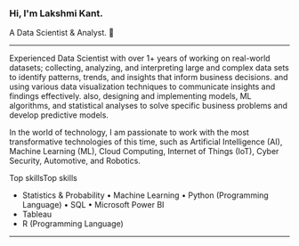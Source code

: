 ### Hi, I'm Lakshmi Kant.
A Data Scientist & Analyst. 👋

---
Experienced Data Scientist with over 1+ years of working on real-world datasets; collecting, analyzing, and interpreting large and complex data sets to identify patterns, trends, and insights that inform business decisions. and using various data visualization techniques to communicate insights and findings effectively. also, designing and implementing models, ML algorithms, and statistical analyses to solve specific business problems and develop predictive models. 

In the world of technology, I am passionate to work with the most transformative technologies of this time, such as Artificial Intelligence (AI), Machine Learning (ML), Cloud Computing, Internet of Things (IoT), Cyber Security, Automotive, and Robotics.

Top skillsTop skills
* Statistics & Probability 
• Machine Learning 
• Python (Programming Language) 
• SQL 
• Microsoft Power BI
* Tableau
* R (Programming Language) 
---


